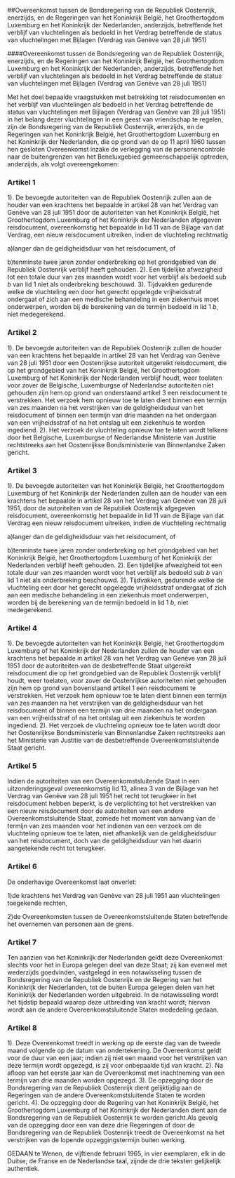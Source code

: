 <meta http-equiv='Content-Type' content='text/html; charset=utf-8' />

##Overeenkomst tussen de Bondsregering van de Republiek Oostenrijk, enerzijds, en de Regeringen van het Koninkrijk België, het Groothertogdom Luxemburg en het Koninkrijk der Nederlanden, anderzijds, betreffende het verblijf van vluchtelingen als bedoeld in het Verdrag betreffende de status van vluchtelingen met Bijlagen (Verdrag van Genève van 28 juli 1951)

####Overeenkomst tussen de Bondsregering van de Republiek Oostenrijk, enerzijds, en de Regeringen van het Koninkrijk België, het Groothertogdom Luxemburg en het Koninkrijk der Nederlanden, anderzijds, betreffende het verblijf van vluchtelingen als bedoeld in het Verdrag betreffende de status van vluchtelingen met Bijlagen (Verdrag van Genève van 28 juli 1951)

Met het doel bepaalde vraagstukken met betrekking tot reisdocumenten en het verblijf van vluchtelingen als bedoeld in het Verdrag betreffende de status van vluchtelingen met Bijlagen (Verdrag van Genève van 28 juli 1951) in het belang dezer vluchtelingen in een geest van vriendschap te regelen, zijn de Bondsregering van de Republiek Oostenrijk, enerzijds, en de Regeringen van het Koninkrijk België, het Groothertogdom Luxemburg en het Koninkrijk der Nederlanden, die op grond van de op 11 april 1960 tussen hen gesloten Overeenkomst inzake de verlegging van de personencontrole naar de buitengrenzen van het Beneluxgebied gemeenschappelijk optreden, anderzijds, als volgt overeengekomen:

### Artikel  1  

1). De bevoegde autoriteiten van de Republiek Oostenrijk zullen aan de houder van een krachtens het bepaalde in artikel 28 van het Verdrag van Genève van 28 juli 1951 door de autoriteiten van het Koninkrijk België, het Groothertogdom Luxemburg of het Koninkrijk der Nederlanden afgegeven reisdocument, overeenkomstig het bepaalde in lid 11 van de Bijlage van dat Verdrag, een nieuw reisdocument uitreiken, indien de vluchteling rechtmatig

a)langer dan de geldigheidsduur van het reisdocument, of

b)tenminste twee jaren zonder onderbreking op het grondgebied van de Republiek Oostenrijk verblijf heeft gehouden.
2). Een tijdelijke afwezigheid tot een totale duur van zes maanden wordt voor het verblijf als bedoeld sub *b* van lid 1 niet als onderbreking beschouwd.
3). Tijdvakken gedurende welke de vluchteling een door het gerecht opgelegde vrijheidsstraf ondergaat of zich aan een medische behandeling in een ziekenhuis moet onderwerpen, worden bij de berekening van de termijn bedoeld in lid 1 *b*, niet medegerekend.

### Artikel  2  

1). De bevoegde autoriteiten van de Republiek Oostenrijk zullen de houder van een krachtens het bepaalde in artikel 28 van het Verdrag van Genève van 28 juli 1951 door een Oostenrijkse autoriteit uitgereikt reisdocument, die op het grondgebied van het Koninkrijk België, het Groothertogdom Luxemburg of het Koninkrijk der Nederlanden verblijf houdt, weer toelaten voor zover de Belgische, Luxemburgse of Nederlandse autoriteiten niet gehouden zijn hem op grond van onderstaand artikel 3 een reisdocument te verstrekken. Het verzoek hem opnieuw toe te laten dient binnen een termijn van zes maanden na het verstrijken van de geldigheidsduur van het reisdocument of binnen een termijn van drie maanden na het ondergaan van een vrijheidsstraf of na het ontslag uit een ziekenhuis te worden ingediend.
2). Het verzoek de vluchteling opnieuw toe te laten wordt telkens door het Belgische, Luxemburgse of Nederlandse Ministerie van Justitie rechtstreeks aan het Oostenrijkse Bondsministerie van Binnenlandse Zaken gericht.

### Artikel  3  

1). De bevoegde autoriteiten van het Koninkrijk België, het Groothertogdom Luxemburg of het Koninkrijk der Nederlanden zullen aan de houder van een krachtens het bepaalde in artikel 28 van het Verdrag van Genève van 28 juli 1951, door de autoriteiten van de Republiek Oostenrijk afgegeven reisdocument, overeenkomstig het bepaalde in lid 11 van de Bijlage van dat Verdrag een nieuw reisdocument uitreiken, indien de vluchteling rechtmatig

a)langer dan de geldigheidsduur van het reisdocument, of

b)tenminste twee jaren zonder onderbreking op het grondgebied van het Koninkrijk België, het Groothertogdom Luxemburg of het Koninkrijk der Nederlanden verblijf heeft gehouden.
2). Een tijdelijke afwezigheid tot een totale duur van zes maanden wordt voor het verblijf als bedoeld sub *b* van lid 1 niet als onderbreking beschouwd.
3). Tijdvakken, gedurende welke de vluchteling een door het gerecht opgelegde vrijheidsstraf ondergaat of zich aan een medische behandeling in een ziekenhuis moet onderwerpen, worden bij de berekening van de termijn bedoeld in lid 1 *b*, niet medegerekend.

### Artikel  4  

1). De bevoegde autoriteiten van het Koninkrijk België, het Groothertogdom Luxemburg of het Koninkrijk der Nederlanden zullen de houder van een krachtens het bepaalde in artikel 28 van het Verdrag van Genève van 28 juli 1951 door de autoriteiten van de desbetreffende Staat uitgereikt reisdocument die op het grondgebied van de Republiek Oostenrijk verblijf houdt, weer toelaten, voor zover de Oostenrijkse autoriteiten niet gehouden zijn hem op grond van bovenstaand artikel 1 een reisdocument te verstrekken. Het verzoek hem opnieuw toe te laten dient binnen een termijn van zes maanden na het verstrijken van de geldigheidsduur van het reisdocument of binnen een termijn van drie maanden na het ondergaan van een vrijheidsstraf of na het ontslag uit een ziekenhuis te worden ingediend.
2). Het verzoek de vluchteling opnieuw toe te laten wordt door het Oostenrijkse Bondsministerie van Binnenlandse Zaken rechtstreeks aan het Ministerie van Justitie van de desbetreffende Overeenkomstsluitende Staat gericht.

### Artikel  5  

Indien de autoriteiten van een Overeenkomstsluitende Staat in een uitzonderingsgeval overeenkomstig lid 13, alinea 3 van de Bijlage van het Verdrag van Genève van 28 juli 1951 het recht tot terugkeer in het reisdocument hebben beperkt, is de verplichting tot het verstrekken van een nieuw reisdocument door de autoriteiten van een andere Overeenkomstsluitende Staat, zomede het moment van aanvang van de termijn van zes maanden voor het indienen van een verzoek om de vluchteling opnieuw toe te laten, niet afhankelijk van de geldigheidsduur van het reisdocument, doch van de geldigheidsduur van het daarin aangetekende recht tot terugkeer.

### Artikel  6  

De onderhavige Overeenkomst laat onverlet:

1)de krachtens het Verdrag van Genève van 28 juli 1951 aan vluchtelingen toegekende rechten,

2)de Overeenkomsten tussen de Overeenkomstsluitende Staten betreffende het overnemen van personen aan de grens.

### Artikel  7  

Ten aanzien van het Koninkrijk der Nederlanden geldt deze Overeenkomst slechts voor het in Europa gelegen deel van deze Staat; zij kan evenwel met wederzijds goedvinden, vastgelegd in een notawisseling tussen de Bondsregering van de Republiek Oostenrijk en de Regering van het Koninkrijk der Nederlanden, tot de buiten Europa gelegen delen van het Koninkrijk der Nederlanden worden uitgebreid. In de notawisseling wordt het tijdstip bepaald waarop deze uitbreiding van kracht wordt; hiervan wordt aan de andere Overeenkomstsluitende Staten mededeling gedaan.

### Artikel  8  

1). Deze Overeenkomst treedt in werking op de eerste dag van de tweede maand volgende op de datum van ondertekening. De Overeenkomst geldt voor de duur van een jaar; indien zij niet een maand voor het verstrijken van deze termijn wordt opgezegd, is zij voor onbepaalde tijd van kracht.
2). Na afloop van het eerste jaar kan de Overeenkomst met inachtneming van een termijn van drie maanden worden opgezegd.
3). De opzegging door de Bondsregering van de Republiek Oostenrijk dient gelijktijdig aan de Regeringen van de andere Overeenkomstsluitende Staten te worden gericht.
4). De opzegging door de Regering van het Koninkrijk België, het Groothertogdom Luxemburg of het Koninkrijk der Nederlanden dient aan de Bondsregering van de Republiek Oostenrijk te worden gericht.Als gevolg van de opzegging door een van deze drie Regeringen of door de Bondsregering van de Republiek Oostenrijk treedt de Overeenkomst na het verstrijken van de lopende opzeggingstermijn buiten werking.

GEDAAN te Wenen, de vijftiende februari 1965, in vier exemplaren, elk in de Duitse, de Franse en de Nederlandse taal, zijnde de drie teksten gelijkelijk authentiek.

